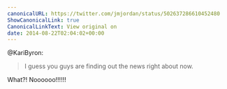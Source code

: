 ```yaml
---
canonicalURL: https://twitter.com/jmjordan/status/502637286610452480
ShowCanonicalLink: true
CanonicalLinkText: View original on
date: 2014-08-22T02:04:02+00:00
---
```

@KariByron:

> I guess you guys are finding out the news right about now.

What?! Noooooo!!!!!!